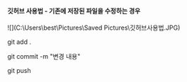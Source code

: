 

#### 깃허브 사용법 - 기존에 저장된 파일을 수정하는 경우



![](C:\Users\best\Pictures\Saved Pictures\깃허브사용법.JPG)

git add .

git commit -m "변경 내용"

git push




